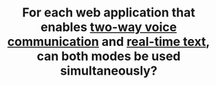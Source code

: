 ---
title: For each web application that enables [two-way voice communication](#two-way-voice-communication-web-application) and [real-time text](#real-time-text-communication-rtt), can both modes be used simultaneously?
---
